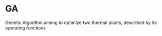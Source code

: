# GA
Genetic Algorithm aiming to optimize two thermal plants, described by its operating functions

